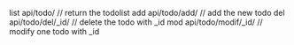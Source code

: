 

list        api/todo/                       // return the todolist
add         api/todo/add/                   // add the new todo
del         api/todo/del/_id/               // delete the todo with _id
mod         api/todo/modif/_id/             // modify one todo with _id